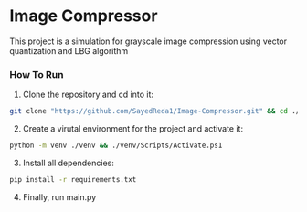 # Image Compressor
This project is a simulation for grayscale image compression using vector quantization and LBG algorithm

### How To Run
1. Clone the repository and cd into it:
```sh
git clone "https://github.com/SayedReda1/Image-Compressor.git" && cd ./Image-Compressor
```
2. Create a virutal environment for the project and activate it:
```sh
python -m venv ./venv && ./venv/Scripts/Activate.ps1
```
3. Install all dependencies:
```sh
pip install -r requirements.txt
```
4. Finally, run main.py